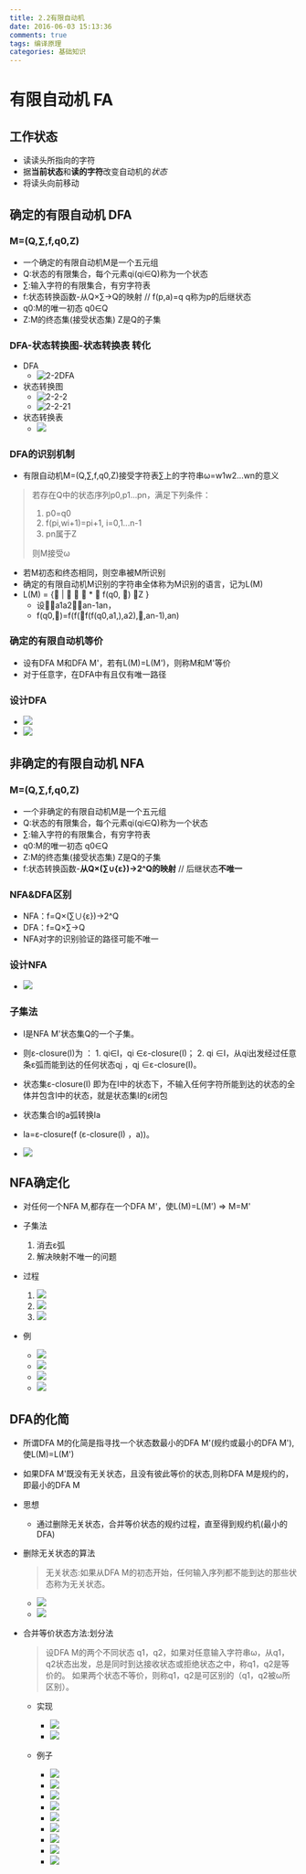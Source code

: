 ```yaml
---
title: 2.2有限自动机
date: 2016-06-03 15:13:36
comments: true
tags: 编译原理
categories: 基础知识
---
```

# 有限自动机 FA

## 工作状态

- 读读头所指向的字符
- 据**当前状态**和**读的字符**改变自动机的*状态*
- 将读头向前移动

## 确定的有限自动机 DFA

### M=(Q,∑,f,q0,Z)

- 一个确定的有限自动机M是一个五元组
- Q:状态的有限集合，每个元素qi(qi∈Q)称为一个状态
- ∑:输入字符的有限集合，有穷字符表
- f:状态转换函数-从Q×∑→Q的映射 // f(p,a)=q q称为p的后继状态
- q0:M的唯一初态 q0∈Q
- Z:M的终态集(接受状态集) Z是Q的子集

### DFA-状态转换图-状态转换表 转化

- DFA
  - ![2-2DFA](http://7xqgx7.com1.z0.glb.clouddn.com/63f0fb1d3d5b7cc49a49a86bcb89ad86.png)
- 状态转换图
  - ![2-2-2](http://7xqgx7.com1.z0.glb.clouddn.com/b2fb3bdd702d09f56f29808fd271040c.png)
  - ![2-2-21](http://7xqgx7.com1.z0.glb.clouddn.com/fce2040c15af2733456c43be73f353da.png)
- 状态转换表
  - ![](http://7xqgx7.com1.z0.glb.clouddn.com/89d601515e61b4ab519d1b2e9d5c4443.png)


### DFA的识别机制

- 有限自动机M=(Q,∑,f,q0,Z)接受字符表∑上的字符串ω=w1w2...wn的意义

> 若存在Q中的状态序列p0,p1...pn，满足下列条件：
> 1. p0=q0
> 2. f(pi,wi+1)=pi+1, i=0,1...n-1
> 3. pn属于Z
>
> 则M接受ω

- 若M初态和终态相同，则空串被M所识别
- 确定的有限自动机M识别的字符串全体称为M识别的语言，记为L(M)
- L(M) = { |    *  f(q0, ) Z }
  - 设＝a1a2an-1an，
  - f(q0,)=f(f(f(f(q0,a1,),a2),,an-1),an)

### 确定的有限自动机等价

- 设有DFA M和DFA M'，若有L(M)=L(M')，则称M和M'等价
- 对于任意字，在DFA中有且仅有唯一路径

### 设计DFA

- ![](http://7xqgx7.com1.z0.glb.clouddn.com/a819464a402da02bf6620f873281855f.png)
- ![](http://7xqgx7.com1.z0.glb.clouddn.com/90201dfe0b908b3cfe89194237301973.png)

## 非确定的有限自动机 NFA

### M=(Q,∑,f,q0,Z)

- 一个非确定的有限自动机M是一个五元组
- Q:状态的有限集合，每个元素qi(qi∈Q)称为一个状态
- ∑:输入字符的有限集合，有穷字符表
- q0:M的唯一初态 q0∈Q
- Z:M的终态集(接受状态集) Z是Q的子集
- f:状态转换函数-**从Q×(∑∪{ε})→2^Q的映射** // 后继状态**不唯一**

### NFA&DFA区别

- NFA：f=Q×(∑∪{ε})→2^Q
- DFA：f=Q×∑→Q
- NFA对字的识别验证的路径可能不唯一

### 设计NFA

- ![](http://7xqgx7.com1.z0.glb.clouddn.com/cca13dfa2432dc18d0e5a2a315651891.png)

### 子集法

- I是NFA M'状态集Q的一个子集。
- 则ε-closure(I)为 ：
    1. qi∈I，qi ∈ε-closure(I)；
    2. qi ∈I，从qi出发经过任意条ε弧而能到达的任何状态qj ，qj ∈ε-closure(I)。

- 状态集ε-closure(I) 即为在I中的状态下，不输入任何字符所能到达的状态的全体并包含I中的状态，就是状态集I的ε闭包

- 状态集合I的a弧转换Ia
- Ia=ε-closure(f (ε-closure(I) ，a))。
- ![](http://7xqgx7.com1.z0.glb.clouddn.com/876ed161940e4fd6f3f03885e78986ac.png)

## NFA确定化

- 对任何一个NFA M,都存在一个DFA M'，使L(M)=L(M') => M=M'
- 子集法
  1. 消去ε弧
  2. 解决映射不唯一的问题

- 过程
  1. ![](http://7xqgx7.com1.z0.glb.clouddn.com/5654af9b6bdfd45898ae038731b093e3.png)
  2. ![](http://7xqgx7.com1.z0.glb.clouddn.com/a45410ce7c853c29ad4246726e8d71ee.png)
  3. ![](http://7xqgx7.com1.z0.glb.clouddn.com/be3255b2f4eba8e3893aa0c066249370.png)

- 例
  - ![](http://7xqgx7.com1.z0.glb.clouddn.com/e149bb11bb6978b6a2aaf169359fff62.png)
  - ![](http://7xqgx7.com1.z0.glb.clouddn.com/79434107e9c3acb83de0c3beb02b232e.png)
  - ![](http://7xqgx7.com1.z0.glb.clouddn.com/1faee4c72129023143436139e0e0da96.png)
  - ![](http://7xqgx7.com1.z0.glb.clouddn.com/0f63b467ce5d2067f78c544924ae8aa3.png)

## DFA的化简

- 所谓DFA M的化简是指寻找一个状态数最小的DFA M'(规约或最小的DFA M'),使L(M)=L(M')
- 如果DFA M'既没有无关状态，且没有彼此等价的状态,则称DFA M是规约的，即最小的DFA M

- 思想
    - 通过删除无关状态，合并等价状态的规约过程，直至得到规约机(最小的DFA)

- 删除无关状态的算法
  > 无关状态:如果从DFA  M的初态开始，任何输入序列都不能到达的那些状态称为无关状态。

  - ![](http://7xqgx7.com1.z0.glb.clouddn.com/db62ebe088508fe0a49ccaadf31de0a6.png)
  - ![](http://7xqgx7.com1.z0.glb.clouddn.com/ee7e30af07a8930cc7e131beed3dbb89.png)

- 合并等价状态方法:划分法
  > 设DFA M的两个不同状态 q1，q2，如果对任意输入字符串ω，从q1，q2状态出发，总是同时到达接收状态或拒绝状态之中，称q1，q2是等价的。
  > 如果两个状态不等价，则称q1，q2是可区别的（q1，q2被ω所区别）。

  - 实现
    - ![](http://7xqgx7.com1.z0.glb.clouddn.com/06b1405c392383fedbc61cf24c46559f.png)
    - ![](http://7xqgx7.com1.z0.glb.clouddn.com/a75b84d9e8d9ebbc574e340d25142ddc.png)

  - 例子
    - ![](http://7xqgx7.com1.z0.glb.clouddn.com/8fc2447795a6aa7803a26782ee68b2b6.png)
    - ![](http://7xqgx7.com1.z0.glb.clouddn.com/0207ee70af8022096f058f2267a8b032.png)
    - ![](http://7xqgx7.com1.z0.glb.clouddn.com/caa921d6897bdf700f1714b462671683.png)
    - ![](http://7xqgx7.com1.z0.glb.clouddn.com/84c5d141319b12bbfd89e10d0a175403.png)
    - ![](http://7xqgx7.com1.z0.glb.clouddn.com/fb66c249fd4898ac6bb02ee22d1fa52a.png)
    - ![](http://7xqgx7.com1.z0.glb.clouddn.com/702d2e129e5833265072cb68c79de107.png)
    - ![](http://7xqgx7.com1.z0.glb.clouddn.com/ad4a51dff1b6f2fce43e07894aaf524d.png)
    - ![](http://7xqgx7.com1.z0.glb.clouddn.com/4691f16ac544ccfa528ab0e9e350016d.png)
    - ![](http://7xqgx7.com1.z0.glb.clouddn.com/ce4f18d836342d9210706eca4fe344a0.png)
